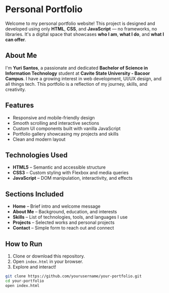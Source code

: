 # Personal Portfolio

Welcome to my personal portfolio website! This project is designed and developed using only **HTML**, **CSS**, and **JavaScript** — no frameworks, no libraries. It's a digital space that showcases **who I am**, **what I do**, and **what I can offer**.

## About Me

I'm **Yuri Santos**, a passionate and dedicated **Bachelor of Science in Information Technology** student at **Cavite State University - Bacoor Campus**. I have a growing interest in web development, UI/UX design, and all things tech. This portfolio is a reflection of my journey, skills, and creativity.

## Features

- Responsive and mobile-friendly design  
- Smooth scrolling and interactive sections  
- Custom UI components built with vanilla JavaScript  
- Portfolio gallery showcasing my projects and skills  
- Clean and modern layout  

## Technologies Used

- **HTML5** – Semantic and accessible structure  
- **CSS3** – Custom styling with Flexbox and media queries  
- **JavaScript** – DOM manipulation, interactivity, and effects  

## Sections Included

- **Home** – Brief intro and welcome message  
- **About Me** – Background, education, and interests  
- **Skills** – List of technologies, tools, and languages I use  
- **Projects** – Selected works and personal projects  
- **Contact** – Simple form to reach out and connect  

## How to Run

1. Clone or download this repository.  
2. Open `index.html` in your browser.  
3. Explore and interact!

```bash
git clone https://github.com/yourusername/your-portfolio.git
cd your-portfolio
open index.html

